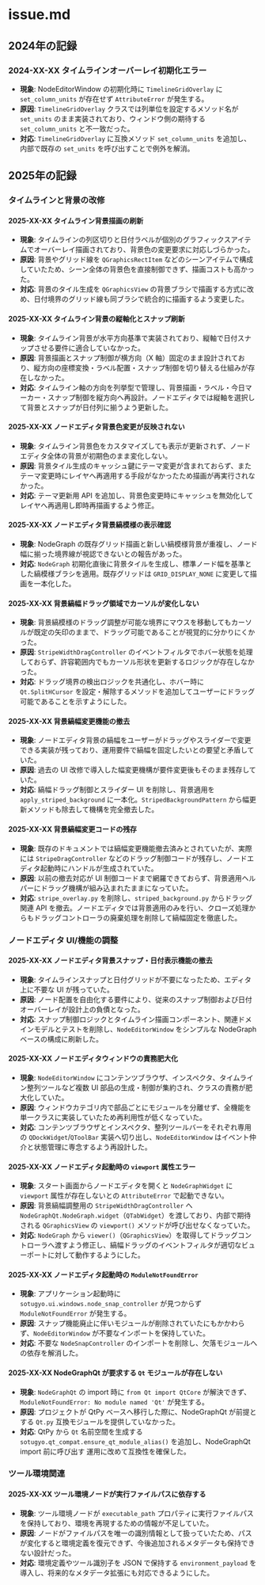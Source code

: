 # issue.md

## 2024年の記録

### 2024-XX-XX タイムラインオーバーレイ初期化エラー
- **現象**: NodeEditorWindow の初期化時に `TimelineGridOverlay` に `set_column_units` が存在せず `AttributeError` が発生する。
- **原因**: `TimelineGridOverlay` クラスでは列単位を設定するメソッド名が `set_units` のまま実装されており、ウィンドウ側の期待する `set_column_units` と不一致だった。
- **対応**: `TimelineGridOverlay` に互換メソッド `set_column_units` を追加し、内部で既存の `set_units` を呼び出すことで例外を解消。

## 2025年の記録

### タイムラインと背景の改修

#### 2025-XX-XX タイムライン背景描画の刷新
- **現象**: タイムラインの列区切りと日付ラベルが個別のグラフィックスアイテムでオーバーレイ描画されており、背景色の変更要求に対応しづらかった。
- **原因**: 背景やグリッド線を `QGraphicsRectItem` などのシーンアイテムで構成していたため、シーン全体の背景色を直接制御できず、描画コストも高かった。
- **対応**: 背景のタイル生成を `QGraphicsView` の背景ブラシで描画する方式に改め、日付境界のグリッド線も同ブラシで統合的に描画するよう変更した。

#### 2025-XX-XX タイムライン背景の縦軸化とスナップ刷新
- **現象**: タイムライン背景が水平方向基準で実装されており、縦軸で日付スナップさせる要件に適合していなかった。
- **原因**: 背景描画とスナップ制御が横方向（X 軸）固定のまま設計されており、縦方向の座標変換・ラベル配置・スナップ制御を切り替える仕組みが存在しなかった。
- **対応**: タイムライン軸の方向を列挙型で管理し、背景描画・ラベル・今日マーカー・スナップ制御を縦方向へ再設計。ノードエディタでは縦軸を選択して背景とスナップが日付列に揃うよう更新した。

#### 2025-XX-XX ノードエディタ背景色変更が反映されない
- **現象**: タイムライン背景色をカスタマイズしても表示が更新されず、ノードエディタ全体の背景が初期色のまま変化しない。
- **原因**: 背景タイル生成のキャッシュ鍵にテーマ変更が含まれておらず、またテーマ変更時にレイヤへ再適用する手段がなかったため描画が再実行されなかった。
- **対応**: テーマ更新用 API を追加し、背景色変更時にキャッシュを無効化してレイヤへ再適用し即時再描画するよう修正。

#### 2025-XX-XX ノードエディタ背景縞模様の表示確認
- **現象**: NodeGraph の既存グリッド描画と新しい縞模様背景が重複し、ノード幅に揃った境界線が視認できないとの報告があった。
- **対応**: `NodeGraph` 初期化直後に背景タイルを生成し、標準ノード幅を基準とした縞模様ブラシを適用。既存グリッドは `GRID_DISPLAY_NONE` に変更して描画を一本化した。

#### 2025-XX-XX 背景縞幅ドラッグ領域でカーソルが変化しない
- **現象**: 背景縞模様のドラッグ調整が可能な境界にマウスを移動してもカーソルが既定の矢印のままで、ドラッグ可能であることが視覚的に分かりにくかった。
- **原因**: `StripeWidthDragController` のイベントフィルタでホバー状態を処理しておらず、許容範囲内でもカーソル形状を更新するロジックが存在しなかった。
- **対応**: ドラッグ境界の検出ロジックを共通化し、ホバー時に `Qt.SplitHCursor` を設定・解除するメソッドを追加してユーザーにドラッグ可能であることを示すようにした。

#### 2025-XX-XX 背景縞幅変更機能の撤去
- **現象**: ノードエディタ背景の縞幅をユーザーがドラッグやスライダーで変更できる実装が残っており、運用要件で縞幅を固定したいとの要望と矛盾していた。
- **原因**: 過去の UI 改修で導入した幅変更機構が要件変更後もそのまま残存していた。
- **対応**: 縞幅ドラッグ制御とスライダー UI を削除し、背景適用を `apply_striped_background` に一本化。`StripedBackgroundPattern` から幅更新メソッドも除去して機構を完全撤去した。

#### 2025-XX-XX 背景縞幅変更コードの残存
- **現象**: 既存のドキュメントでは縞幅変更機能撤去済みとされていたが、実際には `StripeDragController` などのドラッグ制御コードが残存し、ノードエディタ起動時にハンドルが生成されていた。
- **原因**: 以前の撤去対応が UI 制御コードまで網羅できておらず、背景適用ヘルパーにドラッグ機構が組み込まれたままになっていた。
- **対応**: `stripe_overlay.py` を削除し、`striped_background.py` からドラッグ関連 API を撤去。ノードエディタでは背景適用のみを行い、クローズ処理からもドラッグコントローラの廃棄処理を削除して縞幅固定を徹底した。

### ノードエディタ UI/機能の調整

#### 2025-XX-XX ノードエディタ背景スナップ・日付表示機能の撤去
- **現象**: タイムラインスナップと日付グリッドが不要になったため、エディタ上に不要な UI が残っていた。
- **原因**: ノード配置を自由化する要件により、従来のスナップ制御および日付オーバーレイが設計上の負債となった。
- **対応**: スナップ制御ロジックとタイムライン描画コンポーネント、関連ドメインモデルとテストを削除し、`NodeEditorWindow` をシンプルな NodeGraph ベースの構成に刷新した。

#### 2025-XX-XX ノードエディタウィンドウの責務肥大化
- **現象**: `NodeEditorWindow` にコンテンツブラウザ、インスペクタ、タイムライン整列ツールなど複数 UI 部品の生成・制御が集約され、クラスの責務が肥大化していた。
- **原因**: ウィンドウカテゴリ内で部品ごとにモジュールを分離せず、全機能を単一クラスに実装していたため再利用性が低くなっていた。
- **対応**: コンテンツブラウザとインスペクタ、整列ツールバーをそれぞれ専用の `QDockWidget`/`QToolBar` 実装へ切り出し、`NodeEditorWindow` はイベント仲介と状態管理に専念するよう再設計した。

#### 2025-XX-XX ノードエディタ起動時の `viewport` 属性エラー
- **現象**: スタート画面からノードエディタを開くと `NodeGraphWidget` に `viewport` 属性が存在しないとの `AttributeError` で起動できない。
- **原因**: 背景縞幅調整用の `StripeWidthDragController` へ `NodeGraphQt.NodeGraph.widget`（`QTabWidget`）を渡しており、内部で期待される `QGraphicsView` の `viewport()` メソッドが呼び出せなくなっていた。
- **対応**: `NodeGraph` から `viewer()`（`QGraphicsView`）を取得してドラッグコントローラへ渡すよう修正し、縞幅ドラッグのイベントフィルタが適切なビューポートに対して動作するようにした。

#### 2025-XX-XX ノードエディタ起動時の `ModuleNotFoundError`
- **現象**: アプリケーション起動時に `sotugyo.ui.windows.node_snap_controller` が見つからず `ModuleNotFoundError` が発生する。
- **原因**: スナップ機能廃止に伴いモジュールが削除されていたにもかかわらず、`NodeEditorWindow` が不要なインポートを保持していた。
- **対応**: 不要な `NodeSnapController` のインポートを削除し、欠落モジュールへの依存を解消した。

#### 2025-XX-XX NodeGraphQt が要求する `Qt` モジュールが存在しない
- **現象**: `NodeGraphQt` の import 時に `from Qt import QtCore` が解決できず、`ModuleNotFoundError: No module named 'Qt'` が発生する。
- **原因**: プロジェクトが QtPy ベースへ移行した際に、NodeGraphQt が前提とする `Qt.py` 互換モジュールを提供していなかった。
- **対応**: QtPy から `Qt` 名前空間を生成する `sotugyo.qt_compat.ensure_qt_module_alias()` を追加し、NodeGraphQt import 前に呼び出す
  運用に改めて互換性を確保した。

### ツール環境関連

#### 2025-XX-XX ツール環境ノードが実行ファイルパスに依存する
- **現象**: ツール環境ノードが `executable_path` プロパティに実行ファイルパスを保持しており、環境を再現するための情報が不足していた。
- **原因**: ノードがファイルパスを唯一の識別情報として扱っていたため、パスが変化すると環境定義を復元できず、今後追加されるメタデータも保持できない設計だった。
- **対応**: 環境定義やツール識別子を JSON で保持する `environment_payload` を導入し、将来的なメタデータ拡張にも対応できるようにした。
